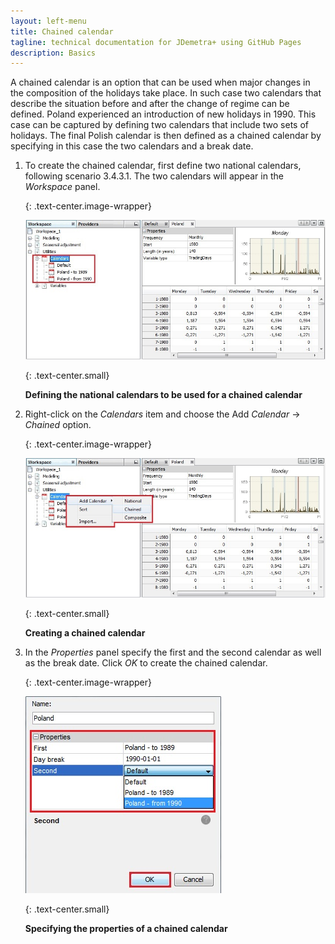 ```yaml
---
layout: left-menu
title: Chained calendar
tagline: technical documentation for JDemetra+ using GitHub Pages
description: Basics
---
```


A chained calendar is an option that can be used when major changes in
the composition of the holidays take place. In such case two calendars
that describe the situation before and after the change of regime can be
defined. Poland experienced an introduction of new holidays in 1990.
This case can be captured by defining two calendars that include two
sets of holidays. The final Polish calendar is then defined as a chained
calendar by specifying in this case the two calendars and a break date.

1.  To create the chained calendar, first define two national calendars,
    following scenario 3.4.3.1. The two calendars will appear in the
    *Workspace* panel.

	{: .text-center.image-wrapper}

	![Text](/assets/img/user-guide/UG_CAL_image30.jpg)

	{: .text-center.small}

	**Defining the national calendars to be used for a chained calendar**

2.  Right-click on the *Calendars* item and choose the Add *Calendar* →
    *Chained* option.

	{: .text-center.image-wrapper}

	![Text](/assets/img/user-guide/UG_CAL_image31.jpg)

	{: .text-center.small}

	**Creating a chained calendar**

3.  In the *Properties* panel specify the first and the second calendar
    as well as the break date. Click *OK* to create the chained calendar.

	{: .text-center.image-wrapper}

	![Text](/assets/img/user-guide/UG_CAL_image32.jpg)

	{: .text-center.small}

	**Specifying the properties of a chained calendar**

